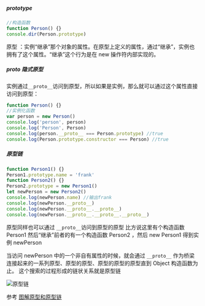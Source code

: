 ##### prototype

```js
//构造函数
function Person() {}
console.dir(Person.prototype)
```

原型 ：实例“继承”那个对象的属性。在原型上定义的属性，通过“继承”，实例也拥有了这个属性。“继承”这个行为是在 new 操作符内部实现的。

##### proto 隐式原型

实例通过`__proto__`访问到原型，所以如果是实例，那么就可以通过这个属性直接访问到原型：

```js
function Person() {}
//实例化函数
var person = new Person()
console.log('person', person)
console.log('Person', Person)
console.log(person.__proto__ === Person.prototype) //true
console.log(Person.prototype.constructor === Person) //true
```

##### 原型链

```js
function Person1() {}
Person1.prototype.name = 'frank'
function Person2() {}
Person2.prototype = new Person1()
let newPerson = new Person2()
console.log(newPerson.name) //输出frank
console.log(newPerson.__proto__)
console.log(newPerson.__proto__.__proto__)
console.log(newPerson.__proto__.__proto__.__proto__)
```

原型同样也可以通过 `__proto__`访问到原型的原型
比方说这里有个构造函数 Person1 然后“继承”前者的有一个构造函数 Person2 ，然后 new Person1 得到实例 newPerson

当访问 newPerson 中的一个非自有属性的时候，就会通过 `__proto__` 作为桥梁连接起来的一系列原型、原型的原型、原型的原型的原型直到 Object 构造函数为止。
这个搜索的过程形成的链状关系就是原型链

![原型链](https://cdn.6fed.com/github/js-basis/%E5%8E%9F%E5%9E%8B%E9%93%BE.jpg)

参考
[图解原型和原型链](https://juejin.im/post/5c8a692af265da2d8763b744)
